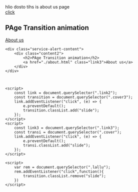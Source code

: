 <!DOCTYPE html>
<html lang="en">

<head>
    <meta charset="UTF-8">
    <meta http-equiv="X-UA-Compatible" content="IE=edge">
    <meta name="viewport" content="width=device-width, initial-scale=1.0">
    <title>Document</title>
    <link rel="stylesheet" href="style.css">
</head>

<body>
    <div class="container">
        <div class="transition">
            <div class="cover cover3">
                hlio dosto tihs is about us page
                <div class="lallu">
                    <a href="">click</a>
                </div>
            </div>
        </div>
    </div>
    <div class="service-alert-content">
        <div class="content2">
            <h2>PAge Transition animation</h2>
            <a href="./about.html" class="link2">About us</a>
        </div>
    </div>
    
    <div class="service-alert-content">
        <div class="content2">
            <h2>PAge Transition animation</h2>
            <a href="./about.html" class="link3">About us</a>
        </div>
    </div>



    <script>
        const link = document.querySelector(".link2");
        const transition = document.querySelector(".cover3");
        link.addEventListener("click", (e) => {
            e.preventDefault();
            transition.classList.add("slide");
        });
    </script>
    <script>
        const link3 = document.querySelector(".link3");
        const transi = document.querySelector(".cover");
        link.addEventListener("click", (e) => {
            e.preventDefault();
            transi.classList.add("slide");
        });
    </script>

    <script>
        var rem = document.querySelector(".lallu");
        rem.addEventListener("click",function(){
            transition.classList.remove("slide");
        })
    </script>
</body>

</html>
